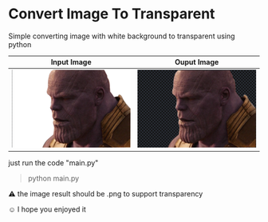 # Convert Image To Transparent 
Simple converting image with white background to transparent using python

  Input Image             |        Ouput Image
:-------------------------:|:-------------------------:
![](/assets/white_v.png)  |  ![](/assets/result.png)

just run the code "main.py"

> python main.py

:warning: the image result should be .png to support transparency

:relaxed: I hope you enjoyed it
